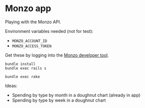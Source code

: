 # Monzo app

Playing with the Monzo API.

Environment variables needed (not for test):
* `MONZO_ACCOUNT_ID`
* `MONZO_ACCESS_TOKEN`

Get these by logging into the [Monzo developer tool](https://developers.monzo.com).

```
bundle install
bundle exec rails s

bundle exec rake
```

Ideas:

* Spending by type by month in a doughnut chart (already in app)
* Spending by type by week in a doughnut chart
